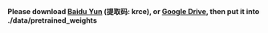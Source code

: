 **Please download [Baidu Yun](https://pan.baidu.com/s/1F_fZRRxweHJn8S3p3WdbDw) (提取码: krce), or [Google Drive](https://drive.google.com/drive/folders/1vu3yqmazeQes8am64kLxghbuSthfDgCD?usp=sharing), then put it into ./data/pretrained_weights**      
